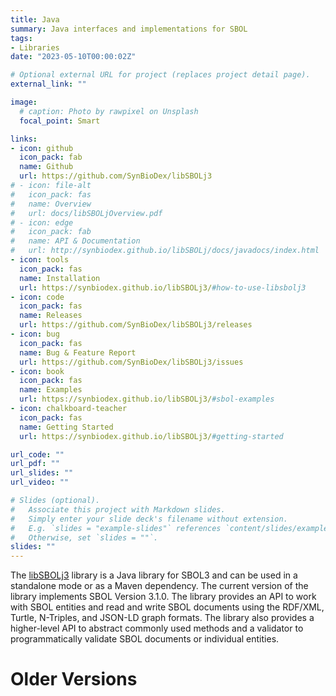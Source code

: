 ```yaml
---
title: Java
summary: Java interfaces and implementations for SBOL
tags:
- Libraries
date: "2023-05-10T00:00:02Z"

# Optional external URL for project (replaces project detail page).
external_link: ""

image:
  # caption: Photo by rawpixel on Unsplash
  focal_point: Smart

links:
- icon: github
  icon_pack: fab
  name: Github
  url: https://github.com/SynBioDex/libSBOLj3
# - icon: file-alt
#   icon_pack: fas
#   name: Overview
#   url: docs/libSBOLjOverview.pdf
# - icon: edge
#   icon_pack: fab
#   name: API & Documentation
#   url: http://synbiodex.github.io/libSBOLj/docs/javadocs/index.html
- icon: tools
  icon_pack: fas
  name: Installation
  url: https://synbiodex.github.io/libSBOLj3/#how-to-use-libsbolj3
- icon: code
  icon_pack: fas
  name: Releases
  url: https://github.com/SynBioDex/libSBOLj3/releases
- icon: bug
  icon_pack: fas
  name: Bug & Feature Report
  url: https://github.com/SynBioDex/libSBOLj3/issues
- icon: book
  icon_pack: fas
  name: Examples
  url: https://synbiodex.github.io/libSBOLj3/#sbol-examples
- icon: chalkboard-teacher
  icon_pack: fas
  name: Getting Started
  url: https://synbiodex.github.io/libSBOLj3/#getting-started

url_code: ""
url_pdf: ""
url_slides: ""
url_video: ""

# Slides (optional).
#   Associate this project with Markdown slides.
#   Simply enter your slide deck's filename without extension.
#   E.g. `slides = "example-slides"` references `content/slides/example-slides.md`.
#   Otherwise, set `slides = ""`.
slides: ""
---
```


The [libSBOLj3](https://synbiodex.github.io/libSBOLj3) library is a
Java library for SBOL3 and can be used in a standalone mode or as a
Maven dependency. The current version of the library implements SBOL
Version 3.1.0. The library provides an API to work with SBOL entities
and read and write SBOL documents using the RDF/XML, Turtle,
N-Triples, and JSON-LD graph formats. The library also provides a
higher-level API to abstract commonly used methods and a validator to
programmatically validate SBOL documents or individual entities.


# Older Versions
